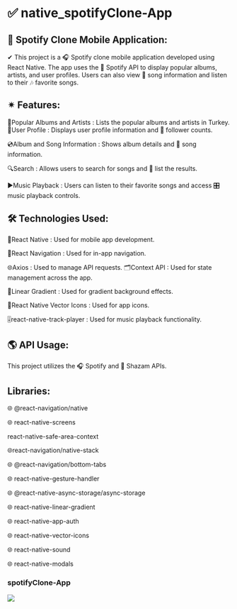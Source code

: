 # ✅ native_spotifyClone-App

## 🎵 Spotify Clone Mobile Application:

✔ This project is a 🎧 Spotify clone mobile application developed using React Native. The app uses the 🎤 Spotify API to display popular albums, artists, and user profiles. Users can also view 🎼 song information and listen to their 🎶 favorite songs.

## ✴ Features:

🎷Popular Albums and Artists :
Lists the popular albums and artists in Turkey.
👤User Profile : Displays user profile information and 👥 follower counts.

💿Album and Song Information : Shows album details and 🎵 song information.

🔍Search : Allows users to search for songs and 🎯 list the results.

▶️Music Playback : Users can listen to their favorite songs and access 🎛️ music playback controls.

## 🛠 Technologies Used:

📱React Native : Used for mobile app development.

🧭React Navigation : Used for in-app navigation.

🌐Axios : Used to manage API requests.
🗂️Context API : Used for state management across the app.

🌈Linear Gradient : Used for gradient background effects.

🎨React Native Vector Icons : Used for app icons.

🎚️react-native-track-player : Used for music playback functionality.

## 🌎 API Usage:

This project utilizes the 🎧 Spotify and 🎵 Shazam APIs.

## Libraries:

🌐 @react-navigation/native

🌐 react-native-screens

 react-native-safe-area-context

🌐react-navigation/native-stack

🌐 @react-navigation/bottom-tabs

🌐 react-native-gesture-handler

🌐 @react-native-async-storage/async-storage

🌐 react-native-linear-gradient

🌐 react-native-app-auth

🌐 react-native-vector-icons

🌐 react-native-sound

🌐 react-native-modals

### spotifyClone-App

![](./src/assest/spotifyClone.gif)
